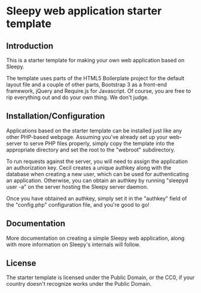 # Sleepy web application starter template

## Introduction

This is a starter template for making your own web application based on Sleepy.

The template uses parts of the HTML5 Boilerplate project for the default layout
file and a couple of other parts, Bootstrap 3 as a front-end framework, jQuery and
Require.js for Javascript. Of course, you are free to rip everything out and do
your own thing. We don't judge.

## Installation/Configuration

Applications based on the starter template can be installed just like any other
PHP-based webpage. Assuming you've already set up your web-server to serve PHP
files properly, simply copy the template into the appropriate directory and set
the root to the "webroot" subdirectory.

To run requests against the server, you will need to assign the application an
authorization key. Cecil creates a unique authkey along with the database when
creating a new user, which can be used for authenticating an application.
Otherwise, you can obtain an authkey by running "sleepyd user -a" on the server
hosting the Sleepy server daemon.

Once you have obtained an authkey, simply set it in the "authkey" field of the
"config.php" configuration file, and you're good to go!

## Documentation

More documentation on creating a simple Sleepy web application, along with more
information on Sleepy's internals will follow.

## License

The starter template is licensed under the Public Domain, or the CC0, if your
country doesn't recognize works under the Public Domain.